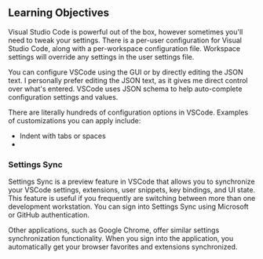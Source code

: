 ## Learning Objectives

Visual Studio Code is powerful out of the box, however sometimes you'll need to tweak your settings.
There is a per-user configuration for Visual Studio Code, along with a per-workspace configuration file.
Workspace settings will override any settings in the user settings file.

You can configure VSCode using the GUI or by directly editing the JSON text.
I personally prefer editing the JSON text, as it gives me direct control over what's entered.
VSCode uses JSON schema to help auto-complete configuration settings and values.

There are literally hundreds of configuration options in VSCode.
Examples of customizations you can apply include:

* Indent with tabs or spaces
* 

### Settings Sync

Settings Sync is a preview feature in VSCode that allows you to synchronize your VSCode settings, extensions, user snippets, key bindings, and UI state.
This feature is useful if you frequently are switching between more than one development workstation.
You can sign into Settings Sync using Microsoft or GitHub authentication.

Other applications, such as Google Chrome, offer similar settings synchronization functionality.
When you sign into the application, you automatically get your browser favorites and extensions synchronized.

